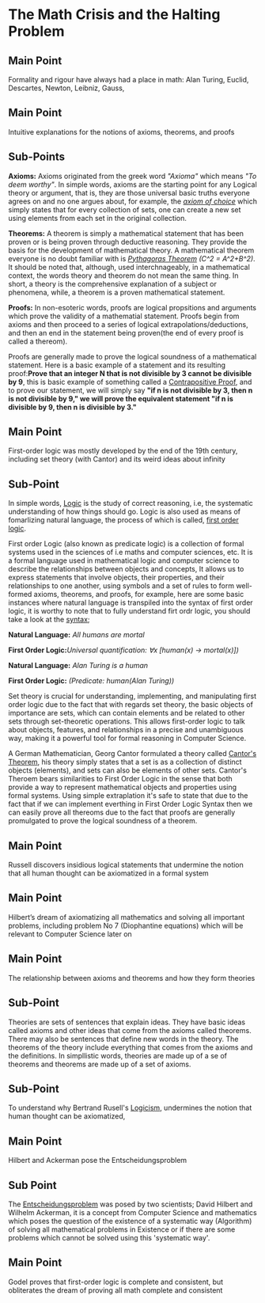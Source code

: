 # The Math Crisis and the Halting Problem


## Main Point
Formality and rigour have always had a place in math: Alan Turing, Euclid, Descartes, Newton, Leibniz, Gauss, 


## Main Point
Intuitive explanations for the notions of axioms, theorems, and proofs

  ## Sub-Points
**Axioms:** Axioms originated from the greek word _"Axioma"_ which means  _"To deem worthy"_. In simple words, axioms are the starting point for any Logical theory or argument, that is, 	they are those universal basic truths everyone agrees on and no one argues about, for example, the _[axiom of choice](https://en.wikipedia.org/wiki/Axiom_of_choice)_ which simply states that 
for every collection of sets, one can create a new set using elements from each set in the original collection.

**Theorems:** A theorem is simply a mathematical statement that has been proven or is being proven through deductive reasoning. They provide the basis for the development of mathematical theory. A mathematical theorem everyone is no doubt familiar with is _[Pythagoras Theorem](https://en.wikipedia.org/wiki/Pythagorean_theorem) (C^2 = A^2+B^2)_. It should be noted that, although, used interchnageably, in a mathematical context, the words theory and theorem do not mean the same thing. In short, a theory is the comprehensive explanation of a subject or phenomena, while, a theorem is a proven mathematical statement. 

**Proofs:** In non-esoteric words, proofs are logical propsitions and arguments which prove the validity of a mathematial statement. Proofs begin from axioms and then proceed to a series of logical extrapolations/deductions, and then an end in the statement being proven(the end of every proof is called a thereom). 

Proofs are generally made to prove the logical soundness of a mathematical statement. Here is a basic example of a statement and its resulting proof:**Prove that an integer N that is not divisible by 3 cannot be divisible by 9**, this is basic example of something called a [Contrapositive Proof](https://en.wikipedia.org/wiki/Proof_by_contrapositive), and to prove our statement, we will simply say  **"if n is not divisible by 3, then n is not divisible by 9," we will prove the equivalent statement "if n is divisible by 9, then n is divisible by 3."**

## Main Point

First-order logic was mostly developed by the end of the 19th century, including set theory (with Cantor) and its weird ideas about infinity

## Sub-Point
In simple words, [Logic](https://en.wikipedia.org/wiki/Logic) is the study of correct reasoning, i.e, the systematic understanding of how things should go. Logic is also used as means of fomarlizing natural language, the process of which is called, [first order logic](https://en.wikipedia.org/wiki/First-order_logic).

First order Logic (also known as predicate logic) is a collection of formal systems used in the sciences of i.e maths and computer sciences, etc. It is a formal language used in mathematical logic and computer science to describe the relationships between objects and concepts, It allows us to express statements that involve objects, their properties, and their relationships to one another, using symbols and a set of rules to form well-formed axioms, theorems, and proofs, for example, here are some basic instances where natural language is transpiled into the syntax of first order logic, it is worthy to note that to fully understand firt ordr logic, you should take a look at the [syntax](https://en.wikipedia.org/wiki/First-order_logic#Syntax); 

**Natural Language:** _All humans are mortal_ 

**First Order Logic:**_Universal quantification: ∀x [human(x) → mortal(x)])_

**Natural Language:** _Alan Turing is a human_

**First Order Logic:** _(Predicate: human(Alan Turing))_

Set theory is crucial for understanding, implementing, and manipulating first order logic due to the fact that with regards set theory, the basic objects of importance are sets, which can contain elements and be related to other sets through set-theoretic operations. This allows first-order logic to talk about objects, features, and relationships in a precise and unambiguous way, making it a powerful tool for formal reasoning in Computer Science.

A German Mathematician, Georg Cantor formulated a theory called [Cantor's Theorem](https://en.wikipedia.org/wiki/Cantor%27s_theorem), his theory simply states that a set is as a collection of distinct objects (elements), and sets can also be elements of other sets. Cantor's Theroem bears similarities to First Order Logic in the sense that both provide a way to represent mathematical objects and properties using formal systems. Using simple extraplation it's safe to state that due to the fact that if we can implement everthing in First Order Logic Syntax then we can easily prove all thereoms due to the fact that proofs are generally promulgated to prove the logical soundness of a theorem. 


## Main Point

Russell discovers insidious logical statements that undermine the notion that all human thought can be axiomatized in a formal system 


## Main Point

Hilbert’s dream of axiomatizing all mathematics and solving all important problems, including problem No 7 (Diophantine equations) which will be relevant to Computer Science later on

## Main Point

The relationship between axioms and theorems and how they form theories

## Sub-Point
Theories are sets of sentences that explain ideas. They have basic ideas called axioms and other ideas that come from the axioms called theorems. There may also be sentences that define new words in the theory. The theorems of the theory include everything that comes from the axioms and the definitions. In simpllistic words, theories are made up of a se of theorems and theorems are made up of a set of axioms. 



## Sub-Point
To understand why Bertrand Rusell's [Logicism](https://en.wikipedia.org/wiki/Logicism), undermines the notion that human thought can be axiomatized,  



## Main Point

Hilbert and Ackerman pose the Entscheidungsproblem

## Sub Point
The [Entscheidungsproblem](https://en.wikipedia.org/wiki/Entscheidungsproblem) was posed by two scientists; David Hilbert and Wilhelm Ackerman, it is a concept from Computer Science and mathematics which poses the question of the existence of a systematic way (Algorithm) of solving all mathematical problems in Existence or if there are some problems which cannot be solved using this 'systematic way'.




## Main Point

Godel proves that first-order logic is complete and consistent, but obliterates the dream of proving all math complete and consistent

